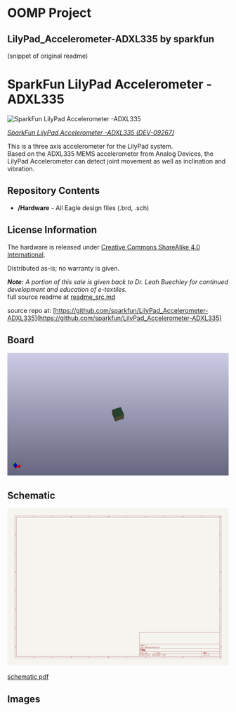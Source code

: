 # OOMP Project  
## LilyPad_Accelerometer-ADXL335  by sparkfun  
  
(snippet of original readme)  
  
SparkFun LilyPad Accelerometer -ADXL335  
=======================================  
  
![SparkFun LilyPad Accelerometer -ADXL335](https://cdn.sparkfun.com//assets/parts/2/7/6/6/09267-01.jpg)  
  
[*SparkFun LilyPad Accelerometer -ADXL335 (DEV-09267)*](https://www.sparkfun.com/products/9267)  
  
This is a three axis accelerometer for the LilyPad system.   
Based on the ADXL335 MEMS accelerometer from Analog Devices, the LilyPad Accelerometer can detect joint movement as well as inclination and vibration.  
  
Repository Contents  
-------------------  
* **/Hardware** - All Eagle design files (.brd, .sch)  
  
  
License Information  
-------------------  
The hardware is released under [Creative Commons ShareAlike 4.0 International](https://creativecommons.org/licenses/by-sa/4.0/).  
  
Distributed as-is; no warranty is given.  
  
_**Note:** A portion of this sale is given back to Dr. Leah Buechley for continued development and education of e-textiles._  
  full source readme at [readme_src.md](readme_src.md)  
  
source repo at: [https://github.com/sparkfun/LilyPad_Accelerometer-ADXL335](https://github.com/sparkfun/LilyPad_Accelerometer-ADXL335)  
## Board  
  
[![working_3d.png](working_3d_600.png)](working_3d.png)  
## Schematic  
  
[![working_schematic.png](working_schematic_600.png)](working_schematic.png)  
  
[schematic pdf](working_schematic.pdf)  
## Images  
